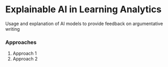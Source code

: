 # **Explainable AI in Learning Analytics**
Usage and explanation of AI models to provide feedback on argumentative writing

### Approaches
1. Approach 1
2. Approach 2